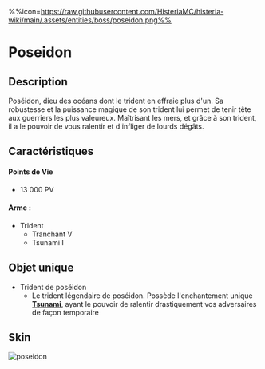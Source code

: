 %%icon=https://raw.githubusercontent.com/HisteriaMC/histeria-wiki/main/.assets/entities/boss/poseidon.png%%
# Poseidon

## Description 
Poséidon, dieu des océans dont le trident en effraie plus d'un. Sa robustesse et la puissance magique de son trident lui permet de tenir tête aux guerriers les plus valeureux. Maîtrisant les mers, et grâce à son trident, il a le pouvoir de vous ralentir et d'infliger de lourds dégâts.

## Caractéristiques

#### __Points de Vie__
+ 13 000 PV

#### __Arme :__
+ Trident 
  - Tranchant V
  - Tsunami I

## Objet unique 
+ Trident de poséidon
  - Le trident légendaire de poséidon. Possède l'enchantement unique [__Tsunami__](https://histeria.zelytra.fr/wiki/enchants/tsunami), ayant le pouvoir de ralentir drastiquement vos adversaires de façon temporaire

## Skin

![poseidon](https://raw.githubusercontent.com/HisteriaMC/histeria-wiki/main/.assets/entities/boss/poseidon.png)